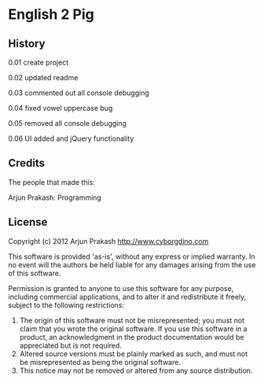 # English 2 Pig

## History
0.01 create project

0.02 updated readme

0.03 commented out all console debugging

0.04 fixed vowel uppercase bug

0.05 removed all console debugging

0.06 UI added and jQuery functionality

## Credits
The people that made this:

Arjun Prakash: Programming

## License
Copyright (c) 2012 Arjun Prakash http://www.cyborgdino.com

This software is provided 'as-is', without any express or implied
warranty.  In no event will the authors be held liable for any damages
arising from the use of this software.

Permission is granted to anyone to use this software for any purpose,
including commercial applications, and to alter it and redistribute it
freely, subject to the following restrictions:

1. The origin of this software must not be misrepresented; you must not
claim that you wrote the original software. If you use this software
in a product, an acknowledgment in the product documentation would be
appreciated but is not required.
2. Altered source versions must be plainly marked as such, and must not be
misrepresented as being the original software.
3. This notice may not be removed or altered from any source distribution.
